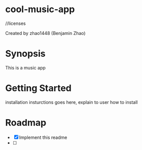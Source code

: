 # cool-music-app
//licenses

Created by zhao1448 (Benjamin Zhao)
# Synopsis
This is a music app 
# Getting Started
installation insturctions goes here, explain to user how to install
# Roadmap
- [x] Implement this readme
- [ ] 
